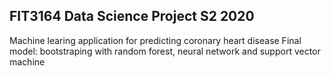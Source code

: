 ## FIT3164 Data Science Project S2 2020
Machine learing application for predicting coronary heart disease
Final model: bootstraping with random forest, neural network and support vector machine
